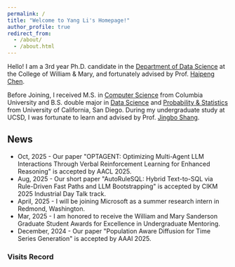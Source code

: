 ```yaml
---
permalink: /
title: "Welcome to Yang Li's Homepage!"
author_profile: true
redirect_from: 
  - /about/
  - /about.html
---
```


Hello! I am a 3rd year Ph.D. candidate in the [Department of Data Science](https://www.wm.edu/as/data-science/) at the College of William & Mary, and fortunately advised by Prof. [Haipeng Chen](https://haipeng-chen.github.io/).

Before Joining, I received M.S. in [Computer Science](https://www.cs.columbia.edu/) from Columbia University and B.S. double major in [Data Science](https://datascience.ucsd.edu/) and [Probability & Statistics](https://math.ucsd.edu/) from University of California, San Diego. During my undergraduate study at UCSD, I was fortunate to learn and advised by Prof. [Jingbo Shang](https://shangjingbo1226.github.io/).

## News

- Oct, 2025 - Our paper "OPTAGENT: Optimizing Multi-Agent LLM Interactions Through Verbal Reinforcement Learning for Enhanced Reasoning" is accepted by AACL 2025.
- Aug, 2025 - Our short paper "AutoRuleSQL: Hybrid Text-to-SQL via Rule-Driven Fast Paths and LLM Bootstrapping" is accepted by CIKM 2025 Industrial Day Talk track.
- April, 2025 - I will be joining Microsoft as a summer research intern in Redmond, Washington.
- Mar, 2025 - I am honored to receive the William and Mary Sanderson Graduate Student Awards for Excellence in Undergraduate Mentoring. 
- December, 2024 - Our paper "Population Aware Diffusion for Time Series Generation" is accepted by AAAI 2025.

<!-- 
<details>
<summary><b>Load More</b></summary>
<ul style="PADDING-LEFT: 12px">
  <li> December, 2024 - Our paper "Population Aware Diffusion for Time Series Generation" is accepted by AAAI 2025.</li>
</ul>
</details> -->



### Visits Record
<script type='text/javascript' id='clustrmaps' src='//cdn.clustrmaps.com/map_v2.js?cl=ffffff&w=450&t=m&d=n-HXgq2Mge1cHPJX6y2jM_UZP-Kfb5kUxv6fYpxnLJ8'></script>
